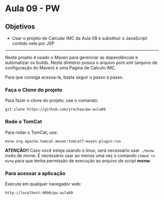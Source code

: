 # Aula 09 - PW

## Objetivos

* Usar o projeto de Calcular IMC da Aula 08 e substituir o JavaScript contido nele por JSP

--------

Neste projeto é usado o Maven para gerenciar as dependências e automatizar os builds. Neste diretório possui o arquivo pom.xml (arquivo de configuração do Maven) e uma Pagina de Calculo IMC.

Para que consiga acessa-la, basta seguir o passo a passo.

### Faça o Clone do projeto

Para fazer o clone do projeto, use o comando:

`git clone https://github.com/yrochaa/pw-aula09`


### Rode o TomCat

Para rodar o TomCat, use:

`mvnw org.apache.tomcat.maven:tomcat7-maven-plugin:run`

**ATENÇÃO!!**
Caso você esteja usando o linux, será necessário usar `./mvnw` invés de *mvnw*.
É necessário usar ao menos uma vez o comando `chmod +x mvnw` para que tenha permissão de execução ao arquivo de script **mvnw**.

### Para acessar a aplicação

Execute em qualquer navegador web: 

`http://localhost:9090/pw-aula09`
